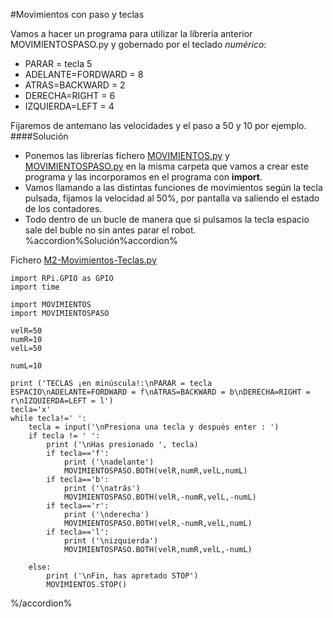 #Movimientos con paso y teclas

Vamos a hacer un programa para utilizar la librería anterior MOVIMIENTOSPASO.py y gobernado por el teclado *numérico*:

* PARAR = tecla 5
* ADELANTE=FORDWARD = 8
* ATRAS=BACKWARD = 2
* DERECHA=RIGHT = 6
* IZQUIERDA=LEFT = 4

Fijaremos de antemano las velocidades y el paso a 50 y 10 por ejemplo.
####Solución
* Ponemos las librerías fichero [MOVIMIENTOS.py](/24-libreria-movimientospy.md) y [MOVIMIENTOSPASO.py](/34-movimientospasopy.md) en la misma carpeta que vamos a crear este programa y las incorporamos en el programa con **import**.
* Vamos llamando a las distintas funciones de movimientos según la tecla pulsada, fijamos la velocidad al 50%, por pantalla va saliendo el estado de los contadores.
* Todo dentro de un bucle de manera que si pulsamos la tecla espacio sale del buble no sin antes parar el robot.
%accordion%Solución%accordion%

Fichero [M2-Movimientos-Teclas.py](https://github.com/JavierQuintana/AlphabotPython/)
```cpp+lineNumbers:true
import RPi.GPIO as GPIO
import time

import MOVIMIENTOS
import MOVIMIENTOSPASO

velR=50
numR=10
velL=50

numL=10

print ('TECLAS ¡en minúscula!:\nPARAR = tecla ESPACIO\nADELANTE=FORDWARD = f\nATRAS=BACKWARD = b\nDERECHA=RIGHT = r\nIZQUIERDA=LEFT = l')
tecla='x' 
while tecla!=' ':
    tecla = input('\nPresiona una tecla y después enter : ')
    if tecla != ' ':
        print ('\nHas presionado ', tecla)
        if tecla=='f':
            print ('\nadelante')
            MOVIMIENTOSPASO.BOTH(velR,numR,velL,numL)
        if tecla=='b':
            print ('\natrás')
            MOVIMIENTOSPASO.BOTH(velR,-numR,velL,-numL)
        if tecla=='r':
            print ('\nderecha')
            MOVIMIENTOSPASO.BOTH(velR,-numR,velL,numL)
        if tecla=='l':
            print ('\nizquierda')
            MOVIMIENTOSPASO.BOTH(velR,numR,velL,-numL)

    else:
        print ('\nFin, has apretado STOP')
        MOVIMIENTOS.STOP()
```
%/accordion%


